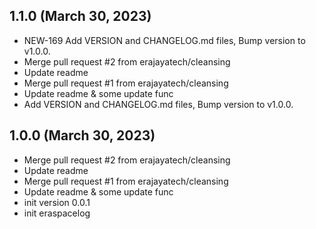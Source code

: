 ## 1.1.0 (March 30, 2023)
  - NEW-169 Add VERSION and CHANGELOG.md files, Bump version to v1.0.0.
  - Merge pull request #2 from erajayatech/cleansing
  - Update readme
  - Merge pull request #1 from erajayatech/cleansing
  - Update readme & some update func
  - Add VERSION and CHANGELOG.md files, Bump version to v1.0.0.

## 1.0.0 (March 30, 2023)
  - Merge pull request #2 from erajayatech/cleansing
  - Update readme
  - Merge pull request #1 from erajayatech/cleansing
  - Update readme & some update func
  - init version 0.0.1
  - init eraspacelog

